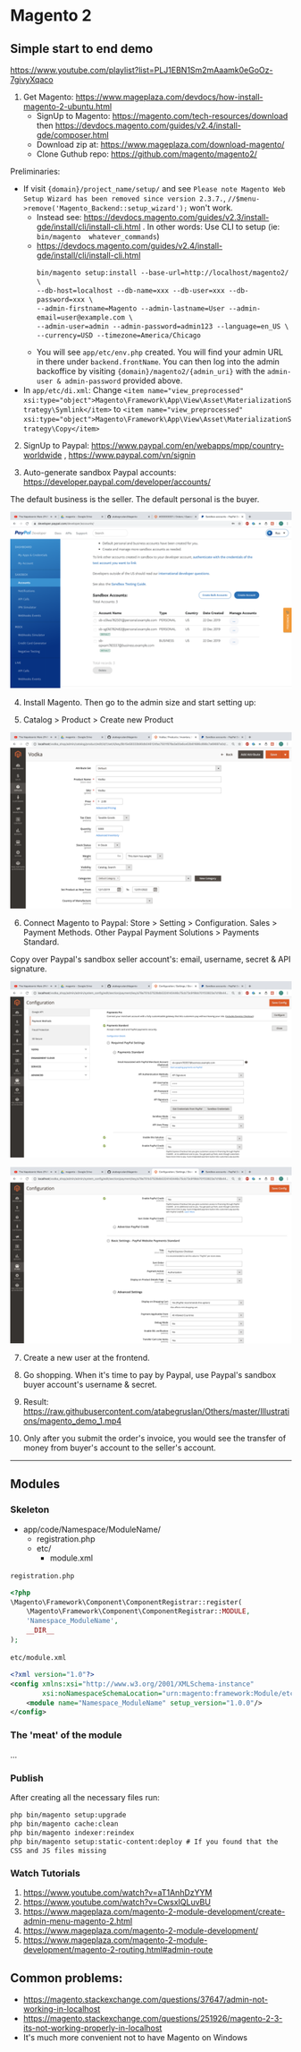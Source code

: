 # Magento 2

## Simple start to end demo

https://www.youtube.com/playlist?list=PLJ1EBN1Sm2mAaamk0eGoOz-7givyXqaco

1. Get Magento: https://www.mageplaza.com/devdocs/how-install-magento-2-ubuntu.html
    - SignUp to Magento: https://magento.com/tech-resources/download then https://devdocs.magento.com/guides/v2.4/install-gde/composer.html
    - Download zip at: https://www.mageplaza.com/download-magento/
    - Clone Guthub repo: https://github.com/magento/magento2/

Preliminaries:
- If visit `{domain}/project_name/setup/` and see `Please note Magento Web Setup Wizard has been removed since version 2.3.7.`, `//$menu->remove('Magento_Backend::setup_wizard');` won't work. 
    - Instead see: https://devdocs.magento.com/guides/v2.3/install-gde/install/cli/install-cli.html . In other words: Use CLI to setup (ie: `bin/magento  whatever_commands`)
    - https://devdocs.magento.com/guides/v2.4/install-gde/install/cli/install-cli.html
        ```
        bin/magento setup:install --base-url=http://localhost/magento2/ \
        --db-host=localhost --db-name=xxx --db-user=xxx --db-password=xxx \
        --admin-firstname=Magento --admin-lastname=User --admin-email=user@example.com \
        --admin-user=admin --admin-password=admin123 --language=en_US \
        --currency=USD --timezone=America/Chicago
        ```
    - You will see `app/etc/env.php` created. You will find your admin URL in there under `backend.frontName`. You can then log into the admin backoffice by visiting `{domain}/magento2/{admin_uri}` with the `admin-user & admin-password` provided above.
- In `app/etc/di.xml`: Change `<item name="view_preprocessed" xsi:type="object">Magento\Framework\App\View\Asset\MaterializationStrategy\Symlink</item>` to `<item name="view_preprocessed" xsi:type="object">Magento\Framework\App\View\Asset\MaterializationStrategy\Copy</item>`

2. SignUp to Paypal: https://www.paypal.com/en/webapps/mpp/country-worldwide , https://www.paypal.com/vn/signin

3. Auto-generate sandbox Paypal accounts: https://developer.paypal.com/developer/accounts/ 

The default business is the seller. The default personal is the buyer.

![](https://raw.githubusercontent.com/atabegruslan/Magento/v2/Illustrations/paypal.png)

4. Install Magento. Then go to the admin size and start setting up:

5. Catalog > Product > Create new Product

![](https://raw.githubusercontent.com/atabegruslan/Magento/v2/Illustrations/product.png)

6. Connect Magento to Paypal: Store > Setting > Configuration. Sales > Payment Methods. Other Paypal Payment Solutions > Payments Standard.

Copy over Paypal's sandbox seller account's: email, username, secret & API signature.

![](https://raw.githubusercontent.com/atabegruslan/Magento/v2/Illustrations/paypal_setup_1.png)

![](https://raw.githubusercontent.com/atabegruslan/Magento/v2/Illustrations/paypal_setup_2.png)

7. Create a new user at the frontend.

8. Go shopping. When it's time to pay by Paypal, use Paypal's sandbox buyer account's username & secret.

9. Result: https://raw.githubusercontent.com/atabegruslan/Others/master/Illustrations/magento_demo_1.mp4

10. Only after you submit the order's invoice, you would see the transfer of money from buyer's account to the seller's account.

---

## Modules

### Skeleton

- app/code/Namespace/ModuleName/
    - registration.php
    - etc/
        - module.xml

`registration.php`
```php
<?php
\Magento\Framework\Component\ComponentRegistrar::register(
    \Magento\Framework\Component\ComponentRegistrar::MODULE,
    'Namespace_ModuleName',
    __DIR__
);
```

`etc/module.xml`
```xml
<?xml version="1.0"?>
<config xmlns:xsi="http://www.w3.org/2001/XMLSchema-instance"
        xsi:noNamespaceSchemaLocation="urn:magento:framework:Module/etc/module.xsd">
    <module name="Namespace_ModuleName" setup_version="1.0.0"/>
</config>
```

### The 'meat' of the module

...

### Publish

After creating all the necessary files run:  
```
php bin/magento setup:upgrade
php bin/magento cache:clean
php bin/magento indexer:reindex
php bin/magento setup:static-content:deploy # If you found that the CSS and JS files missing
```

### Watch Tutorials

1. https://www.youtube.com/watch?v=aT1AnhDzYYM
2. https://www.youtube.com/watch?v=CwsxIQLuvBU
3. https://www.mageplaza.com/magento-2-module-development/create-admin-menu-magento-2.html
4. https://www.mageplaza.com/magento-2-module-development/
5. https://www.mageplaza.com/magento-2-module-development/magento-2-routing.html#admin-route

## Common problems:

- https://magento.stackexchange.com/questions/37647/admin-not-working-in-localhost
- https://magento.stackexchange.com/questions/251926/magento-2-3-its-not-working-properly-in-localhost
- It's much more convenient not to have Magento on Windows

